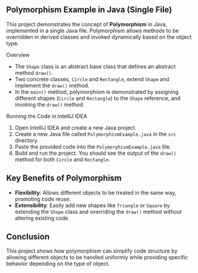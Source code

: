 ##  Polymorphism Example in Java (Single File)

This project demonstrates the concept of **Polymorphism** in Java, implemented in a single Java file. Polymorphism allows methods to be overridden in derived classes and invoked dynamically based on the object type.

Overview

- The `Shape` class is an abstract base class that defines an abstract method `draw()`.
- Two concrete classes, `Circle` and `Rectangle`, extend `Shape` and implement the `draw()` method.
- In the `main()` method, polymorphism is demonstrated by assigning different shapes (`Circle` and `Rectangle`) to the `Shape` reference, and invoking the `draw()` method.

Running the Code in IntelliJ IDEA

1. Open IntelliJ IDEA and create a new Java project.
2. Create a new Java file called `PolymorphismExample.java` in the `src` directory.
3. Paste the provided code into the `PolymorphismExample.java` file.
4. Build and run the project. You should see the output of the `draw()` method for both `Circle` and `Rectangle`.

## Key Benefits of Polymorphism

- **Flexibility**: Allows different objects to be treated in the same way, promoting code reuse.
- **Extensibility**: Easily add new shapes like `Triangle` or `Square` by extending the `Shape` class and overriding the `draw()` method without altering existing code.

## Conclusion

This project shows how polymorphism can simplify code structure by allowing different objects to be handled uniformly while providing specific behavior depending on the type of object.


